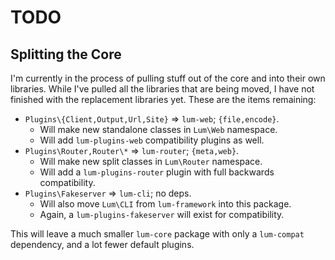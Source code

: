 # TODO

## Splitting the Core

I'm currently in the process of pulling stuff out of the core and
into their own libraries. While I've pulled all the libraries that are
being moved, I have not finished with the replacement
libraries yet. These are the items remaining:

- `Plugins\{Client,Output,Url,Site}` => `lum-web`; `{file,encode}`.
   - Will make new standalone classes in `Lum\Web` namespace.
   - Will add `lum-plugins-web` compatibility plugins as well.
- `Plugins\Router,Router\*` => `lum-router`; `{meta,web}`.
   - Will make new split classes in `Lum\Router` namespace.
   - Will add a `lum-plugins-router` plugin with full backwards compatibility.
- `Plugins\Fakeserver` => `lum-cli`; no deps.
   - Will also move `Lum\CLI` from `lum-framework` into this package.
   - Again, a `lum-plugins-fakeserver` will exist for compatibility.

This will leave a much smaller `lum-core` package with only a `lum-compat`
dependency, and a lot fewer default plugins.
